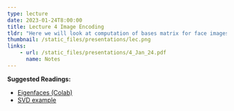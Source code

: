 ```yaml
---
type: lecture
date: 2023-01-24T8:00:00
title: Lecture 4 Image Encoding
tldr: "Here we will look at computation of bases matrix for face images"
thumbnail: /static_files/presentations/lec.png
links: 
    - url: /static_files/presentations/4_Jan_24.pdf
      name: Notes
---
```


**Suggested Readings:**
- [Eigenfaces (Colab)](https://colab.research.google.com/drive/1o3ORIRW22LpbsjUzhUx2CeAFQTr4go5a?usp=sharing)
- [SVD example](https://www.d.umn.edu/~mhampton/m4326svd_example.pdf)

